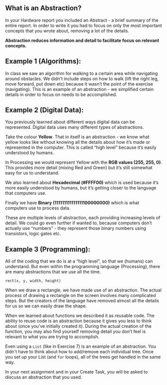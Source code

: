 ## What is an Abstraction?

In your Hardware report you included an Abstract - a brief summary of the entire report.  In order to write it you had to focus on only the most important concepts that you wrote about, removing a lot of the details.

**Abstraction reduces information and detail to facilitate focus on relevant concepts.**

## Example 1 (Algorithms):

In class we saw an algorithm for walking to a certain area while navigating around obstacles.  We didn’t include steps on how to walk (lift the right leg, move forward, put down etc) because it wasn’t the point of the exercise (navigating).  This is an example of an abstraction - we simplified certain details in order to focus on needs to be accomplished.

## Example 2 (Digital Data):

You previously learned about different ways digital data can be represented.  Digital data uses many different types of abstractions.

Take the colour **Yellow**.  That in itself is an abstraction - we know what yellow looks like without knowing all the details about how it’s made or represented in the computer.  This is called “high level” because it’s easily understood by humans.

In Processing we would represent Yellow with the **RGB values (255, 255, 0)**.  This provides more detail (mixing Red and Green) but it’s still somewhat easy for us to understand.

We also learned about **Hexadecimal (#FFFF00)** which is used because it’s more easily understood by humans, but it’s getting closer to the language that computers use.

Finally we have **Binary (111111111111111100000000)** which is what computers use to process data.

These are multiple levels of abstraction, each providing increasing levels of detail.  We could go even further if wanted to, because computers don’t actually use “numbers” - they represent those binary numbers using transistors, logic gates etc.

## Example 3 (Programming):

All of the coding that we do is at a “high level”, so that we (humans) can understand.  But even within the programming language (Processing), there are many abstractions that we use all the time.

`rect(x, y, width, height)`

When we draw a rectangle, we have made use of an abstraction.  The actual process of drawing a rectangle on the screen involves many complicated steps.  But the creators of the language have removed almost all the details for us so we can easily draw the shape.

When we learned about functions we described it as reusable code.  The ability to reuse code is an abstraction because it gives you less to think about (once you’ve initially created it).  During the actual creation of the function, you may also find yourself removing detail you don’t feel is relevant to what you are trying to accomplish.

Even using a `List` (like in Exercise 7) is an example of an abstraction.  You didn't have to think about how to add/remove each individual tree.  Once you set up your List (and `for` loops), all of the trees get handled in the same way.

In your next assignment and in your Create Task, you will be asked to discuss an abstraction that you used.









